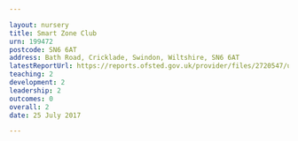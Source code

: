 ```yaml
---

layout: nursery
title: Smart Zone Club
urn: 199472
postcode: SN6 6AT
address: Bath Road, Cricklade, Swindon, Wiltshire, SN6 6AT
latestReportUrl: https://reports.ofsted.gov.uk/provider/files/2720547/urn/199472.pdf
teaching: 2
development: 2
leadership: 2
outcomes: 0
overall: 2
date: 25 July 2017

---
```

